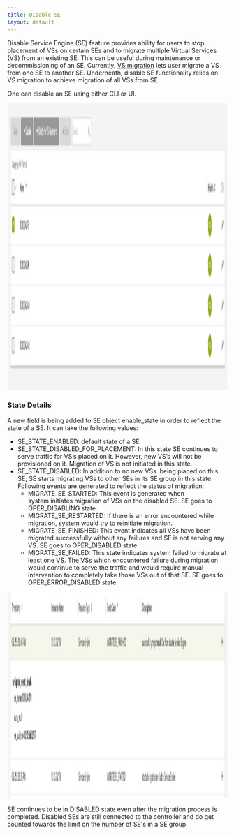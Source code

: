 ```yaml
---
title: Disable SE
layout: default
---
```

Disable Service Engine (SE) feature provides ability for users to stop placement of VSs on certain SEs and to migrate multiple Virtual Services (VS) from an existing SE. This can be useful during maintenance or decommissioning of an SE. Currently, <a href="/docs/17.1/configuration-guide/applications/vs-scaling/">VS migration</a> lets user migrate a VS from one SE to another SE. Underneath, disable SE functionality relies on VS migration to achieve migration of all VSs from SE. 

One can disable an SE using either CLI or UI.

<a href="img/Screen-Shot-2016-05-25-at-1.31.43-PM.png"><img class="alignnone size-full wp-image-9301" src="img/Screen-Shot-2016-05-25-at-1.31.43-PM.png" alt="Screen Shot 2016-05-25 at 1.31.43 PM" width="3346" height="656"></a>

### State Details

A new field is being added to SE object enable_state in order to reflect the state of a SE. It can take the following values:

* SE_STATE_ENABLED: default state of a SE
* SE_STATE_DISABLED_FOR_PLACEMENT: In this state SE continues to serve traffic for VS’s placed on it. However, new VS’s will not be provisioned on it. Migration of VS is not initiated in this state.
* SE_STATE_DISABLED: In addition to no new VSs  being placed on this SE, SE starts migrating VSs to other SEs in its SE group in this state. Following events are generated to reflect the status of migration:  
    * MIGRATE_SE_STARTED: This event is generated when system initiates migration of VSs on the disabled SE. SE goes to OPER_DISABLING state.
    * MIGRATE_SE_RESTARTED: If there is an error encountered while migration, system would try to reinitiate migration.
    * MIGRATE_SE_FINISHED: This event indicates all VSs have been migrated successfully without any failures and SE is not serving any VS. SE goes to OPER_DISABLED state.
    * MIGRATE_SE_FAILED: This state indicates system failed to migrate at least one VS. The VSs which encountered failure during migration would continue to serve the traffic and would require manual intervention to completely take those VSs out of that SE. SE goes to OPER_ERROR_DISABLED state. 

<a href="img/Screen-Shot-2016-05-25-at-1.42.06-PM.png"><img class="alignnone size-full wp-image-9302" src="img/Screen-Shot-2016-05-25-at-1.42.06-PM.png" alt="Screen Shot 2016-05-25 at 1.42.06 PM" width="3348" height="472"></a>

SE continues to be in DISABLED state even after the migration process is completed. Disabled SEs are still connected to the controller and do get counted towards the limit on the number of SE's in a SE group.

 

 
